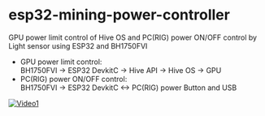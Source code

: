 # esp32-mining-power-controller

GPU power limit control of Hive OS and PC(RIG) power ON/OFF control by Light sensor using ESP32 and BH1750FVI

- GPU power limit control:  
BH1750FVI -> ESP32 DevkitC -> Hive API -> Hive OS -> GPU
- PC(RIG) power ON/OFF control:  
BH1750FVI -> ESP32 DevkitC <-> PC(RIG) power Button and USB

[![Video1](https://img.youtube.com/vi/crbL_Oq8djw/0.jpg)](https://www.youtube.com/watch?v=crbL_Oq8djw)
